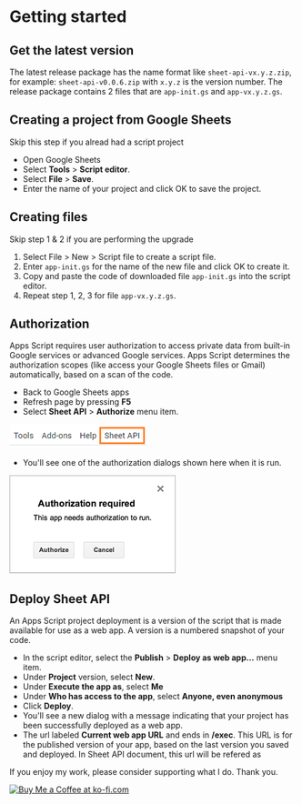 # Getting started

## Get the latest version

The latest release package has the name format like `sheet-api-vx.y.z.zip`, for example: `sheet-api-v0.0.6.zip` with `x.y.z` is the version number. The release package contains 2 files that are `app-init.gs` and `app-vx.y.z.gs`.

## Creating a project from Google Sheets

Skip this step if you alread had a script project

- Open Google Sheets
- Select **Tools** > **Script editor**.
- Select **File** > **Save**.
- Enter the name of your project and click OK to save the project.

## Creating files

Skip step 1 & 2 if you are performing the upgrade

1. Select File > New > Script file to create a script file.
2. Enter `app-init.gs` for the name of the new file and click OK to create it.
3. Copy and paste the code of downloaded file `app-init.gs` into the script editor.
4. Repeat step 1, 2, 3 for file `app-vx.y.z.gs`.

## Authorization

Apps Script requires user authorization to access private data from built-in Google services or advanced Google services. Apps Script determines the authorization scopes (like access your Google Sheets files or Gmail) automatically, based on a scan of the code. 

- Back to Google Sheets apps
- Refresh page by pressing **F5**
- Select **Sheet API** > **Authorize** menu item.

![Authorization](./images/menu.png)

- You'll see one of the authorization dialogs shown here when it is run.

![Authorization](./images/new-auth.png)

## Deploy Sheet API

An Apps Script project deployment is a version of the script that is made available for use as a web app. A version is a numbered snapshot of your code. 

- In the script editor, select the **Publish** > **Deploy as web app...** menu item.
- Under **Project** version, select **New**.
- Under **Execute the app as**, select **Me**
- Under **Who has access to the app**, select **Anyone, even anonymous**
- Click **Deploy**.
- You'll see a new dialog with a message indicating that your project has been successfully deployed as a web app.
- The url labeled **Current web app URL** and ends in **/exec**. This URL is for the published version of your app, based on the last version you saved and deployed. In Sheet API document, this url will be refered as **<script-url>**

If you enjoy my work, please consider supporting what I do. Thank you.

<a href='https://ko-fi.com/siquylee' target='_blank'><img height='36' style='border:0px;height:36px;' src='https://az743702.vo.msecnd.net/cdn/kofi2.png?v=0' border='0' alt='Buy Me a Coffee at ko-fi.com' /></a>